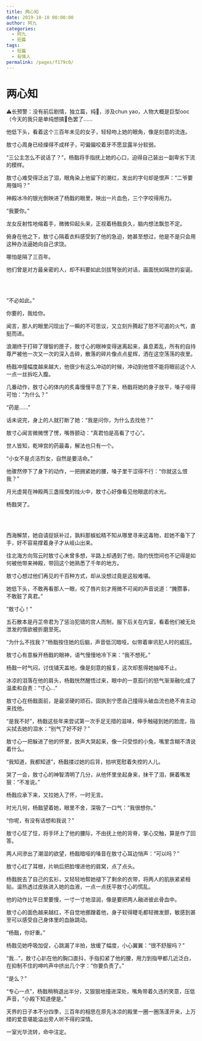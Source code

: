 ```yaml
---
title: 两心知
date: 2019-10-10 00:00:00
author: 阿九
categories: 
  - 阿九
  - 短篇
tags: 
  - 短篇
  - 有情人
permalink: /pages/f179c0/
---
```


# 两心知


⚠️长预警：没有前后剧情，独立篇，纯🚗，涉及chun yao，人物大概是巨型ooc（今天的我只是单纯想搞💛色罢了……

<!-- more -->

他低下头，看着这个三百年未见的女子，轻轻吻上她的眼角，像是刻意的流连。

敖寸心周身已经燥得不成样子，可偏偏咬着牙不愿显露半分软弱。

“三公主怎么不说话了？”，杨戬将手指抚上她的心口，迫得自己装出一副卑劣下流的模样。

敖寸心难受得泛出了泪，眼角染上他留下的潮红，发出的字句却是恨声：“二爷要用强吗？”

神殿冰冷的银光倒映进了杨戬的眼里，映出一片血色，三个字咬得用力。

“我要你。”

龙女反射性地缩着手，微微仰起头来，正视着杨戬良久，脑内想法飘忽不定。

俯身在他之下，敖寸心隔着衣料感受到了他的急迫，她甚至想过，他是不是只会用这种办法逼她向自己求饶。

哪怕是隔了三百年。

他们曾是对方最亲密的人，却不料要如此剑拔弩张的对话，画面恍如隔世的妄诞。

</br></br>

“不必如此。”

你要的，我给你。

闻言，那人的眼里闪现出了一瞬的不可思议，又立刻升腾起了怒不可遏的火气，直挺而进。

浪潮终于打碎了理智的匣子，敖寸心的眼神变得迷离起来，鼻息紊乱，所有的自持尊严被他一次又一次的深入击碎，散落的碎片像点点星辉，洒在这空荡荡的夜里。

杨戬冲撞幅度越来越大，他很少有这么冲动的时候，冲动到他恨不能将眼前这个人一点一丝拆吃入腹。

几番动作，敖寸心的体内的炙毒慢慢平息了下来，杨戬将她的身子放平，嗓子哑得可怕：“为什么？”

“药是……”

话未说完，身上的人就打断了她：“我是问你，为什么去找他？”

敖寸心闻言微微愣了愣，嘴唇颤动：“真君怕是高看了寸心”。

世人皆知，乾坤宫的药最毒，解法也只有一个。

“小女不是贞洁烈女，自然是要活命。”

他骤然停下了身下的动作，一把拥紧她的腰，嗓子里干涩得不行：“你就这么恨我？”

月光虚晃在神殿两三盏摇曳的烛火中，敖寸心好像看见他眼底的水光。

杨戬哭了。

</br></br>

西海解禁，她自请捉妖补过，孰料那蜈蚣精不知从哪里寻来这毒物，趁她不备下了手，好不容易撑着身子才从岐山出来。

往北海方向驾云时敖寸心未曾多想，半路上却遇到了他，隐约恍惚间也不记得是如何被他带来神殿，带回这个她熟悉了千年的地方。

敖寸心想过他们再见的千百种方式，却从没想过竟是这般难堪。

她低下头，不敢再看那人一眼，咬了唇片刻才用微不可闻的声音说道：“腌臜事，不敢脏了真君。”

“敖寸心！”

五石散本是丹芷帝君为了惩治犯错的宫人而制，服下后关在内室，看着他们被无处泄发的情欲被折磨至死。

“为什么不找我？”杨戬按住她的后脑，声音低沉暗哑，似带着审讯犯人时的威压。

敖寸心有意躲开杨戬的眼神，语气慢慢地冷下来：“我不想死。”

杨戬一时气闷，讨伐铺天盖地，像是刻意的报复，这次却惹得她抽噎不止。

冰凉的泪落在他的肩头，杨戬恍然醒悟过来，眼中的一意孤行的怒气渐渐融化成了温柔和自责：“寸心…”

敖寸心在杨戬面前，是最坚硬的顽石，固执到宁愿自己撞得头破血流也绝不肯主动来找他。

“是我不好”，杨戬这些年来尝试第一次手足无措的滋味，伸手触碰到她的脸庞，指尖拭去她的泪水：“别气了好不好？”

敖寸心一把躲进了他的怀里，放声大哭起来，像一只受惊的小兔，嘴里含糊不清说着什么。

“我知道，我都知道”，杨戬搂过她的后背，拍哄宽慰着失控的人儿。

哭了一会，敖寸心的神智清明了几分，从他怀里坐起身来，抹干了泪，撅着嘴发狠：“不准说。”

杨戬应承下来，又拉她入了怀，一时无言。

时光几何，杨戬望着她，眼里不舍，深吸了一口气：“我很想你。”

“你呢，有没有话想和我说？”

敖寸心怔了怔，将手环上了他的腰际，不由抚上他的背脊，掌心交触，算是作了回答。

两人间滲出了潮湿的欲望，杨戬暗哑的嗓音在敖寸心耳边悄声：“可以吗？”

敖寸心红了耳根，片晌后把脸埋进他的肩窝，点了点头。

杨戬脱去了自己的玄衫，又轻轻地帮她褪下了剩余的衣带，将两人的肌肤紧紧相贴，温热透过皮肤进入她的血液，一点一点抚平敖寸心的慌乱。

他的动作比平日里要慢，一寸一寸地湿润，像是要把两人融进彼此骨血中。

敖寸心的面色越来越红，不自觉地挪蹭着他，身子软得睫毛都轻微发颤，敏感到甚至可以感受自己身体里的血脉跳动。

“杨戬，你好重。”

杨戬见她呼吸加促，心跳漏了半拍，放缓了幅度，小心翼翼：“很不舒服吗？”

“我…”，敖寸心趴在他的胸口直抖，手指扣紧了他的腰，用力到指甲都几近泛白，在抑制不住的呻吟声中挤出几个字：“你要负责了。”

“是么？”

“专心一点”，杨戬稍稍退出半分，又狠狠地撞进深处，嘴角带着久违的笑意，压低声音，“小殿下知道便是。” 

天界的日子本不分四季，三百年的相思在原先冰凉的殿里一圈一圈荡漾开来，上万缕的爱意堪能溢出旁人听不得的深情。

一室光华流转，命中注定。

